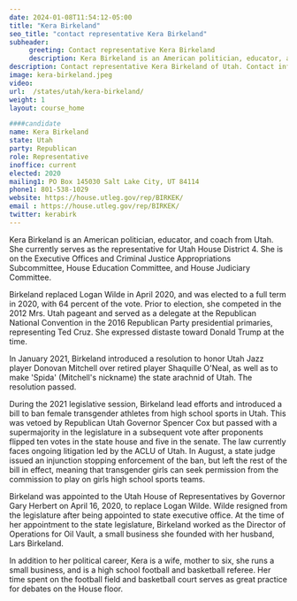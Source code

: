 ```yaml
---
date: 2024-01-08T11:54:12-05:00
title: "Kera Birkeland"
seo_title: "contact representative Kera Birkeland"
subheader:
     greeting: Contact representative Kera Birkeland
     description: Kera Birkeland is an American politician, educator, and coach from Utah. She currently serves as the representative for Utah House District 4. She is on the Executive Offices and Criminal Justice Appropriations Subcommittee, House Education Committee, and House Judiciary Committee.
description: Contact representative Kera Birkeland of Utah. Contact information for Kera Birkeland includes email address, phone number, and mailing address.
image: kera-birkeland.jpeg
video:
url:  /states/utah/kera-birkeland/
weight: 1
layout: course_home

####candidate
name: Kera Birkeland
state: Utah
party: Republican
role: Representative
inoffice: current
elected: 2020
mailing1: PO Box 145030 Salt Lake City, UT 84114
phone1: 801-538-1029
website: https://house.utleg.gov/rep/BIRKEK/
email : https://house.utleg.gov/rep/BIRKEK/
twitter: kerabirk
---
```


Kera Birkeland is an American politician, educator, and coach from Utah. She currently serves as the representative for Utah House District 4. She is on the Executive Offices and Criminal Justice Appropriations Subcommittee, House Education Committee, and House Judiciary Committee.

Birkeland replaced Logan Wilde in April 2020, and was elected to a full term in 2020, with 64 percent of the vote. Prior to election, she competed in the 2012 Mrs. Utah pageant and served as a delegate at the Republican National Convention in the 2016 Republican Party presidential primaries, representing Ted Cruz. She expressed distaste toward Donald Trump at the time.

In January 2021, Birkeland introduced a resolution to honor Utah Jazz player Donovan Mitchell over retired player Shaquille O'Neal, as well as to make 'Spida' (Mitchell's nickname) the state arachnid of Utah. The resolution passed.

During the 2021 legislative session, Birkeland lead efforts and introduced a bill to ban female transgender athletes from high school sports in Utah. This was vetoed by Republican Utah Governor Spencer Cox but passed with a supermajority in the legislature in a subsequent vote after proponents flipped ten votes in the state house and five in the senate. The law currently faces ongoing litigation led by the ACLU of Utah. In August, a state judge issued an injunction stopping enforcement of the ban, but left the rest of the bill in effect, meaning that transgender girls can seek permission from the commission to play on girls high school sports teams.

Birkeland was appointed to the Utah House of Representatives by Governor Gary Herbert on April 16, 2020, to replace Logan Wilde. Wilde resigned from the legislature after being appointed to state executive office. At the time of her appointment to the state legislature, Birkeland worked as the Director of Operations for Oil Vault, a small business she founded with her husband, Lars Birkeland.

In addition to her political career, Kera is a wife, mother to six, she runs a small business, and is a high school football and basketball referee. Her time spent on the football field and basketball court serves as great practice for debates on the House floor.
